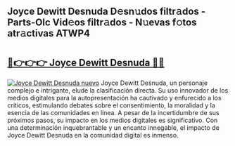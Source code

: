 ## Joyce Dewitt Desnuda D𝚎sn𝚞dos filtr𝚊dos - Parts-Olc Vid𝚎os filtr𝚊dos - N𝚞evas f𝚘tos atr𝚊ctivas ATWP4

# <h2><a href="http://mb9u0w.tromn.icu/?c=Joyce+Dewitt+Desnuda">🔗👉👉👉 Joyce Dewitt Desnuda 🔗🔗</a></h2>

[![Joyce Dewitt Desnuda nuevo](https://i.imgur.com/pEAQMta.gif)](http://mb9u0w.tromn.icu/?c=Joyce+Dewitt+Desnuda)
Joyce Dewitt Desnuda, un personaje complejo e intrigante, elude la clasificación directa. Su uso innovador de los medios digitales para la autopresentación ha cautivado y enfurecido a los críticos, estimulando debates sobre el consentimiento, la moralidad y la esencia de las comunidades en línea. A pesar de la incertidumbre de sus próximos pasos, su impacto en los medios digitales es significativo. Con una determinación inquebrantable y un encanto innegable, el impacto de Joyce Dewitt Desnuda en la comunidad digital es inmenso.
